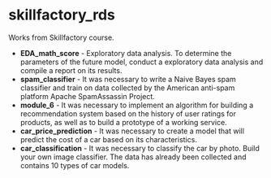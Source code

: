 # skillfactory_rds
Works from Skillfactory course.

- **EDA_math_score** - Exploratory data analysis. To determine the parameters of the future model, conduct a exploratory data analysis and compile a report on its results.
- **spam_classifier** - It was necessary to write a Naive Bayes spam classifier and train on data collected by the American anti-spam platform Apache SpamAssassin Project.
- **module_6** - It was necessary to implement an algorithm for building a recommendation system based on the history of user ratings for products, as well as to build a prototype of a working service.
- **сar_price_prediction** - It was necessary to create a model that will predict the cost of a car based on its characteristics.
- **car_classification** - It was necessary to classify the car by photo. Build your own image classifier. The data has already been collected and contains 10 types of car models.
